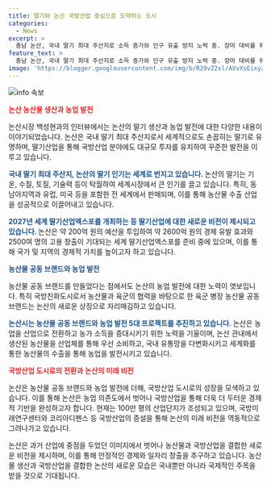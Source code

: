 ```yaml
---
title: 딸기와 논산 국방산업 중심으로 도약하는 도시
categories:
  - News
excerpt: >
  충남 논산, 국내 딸기 최대 주산지로 소득 증가와 인구 유출 방지 노력 중. 장마 대비를 위해 철저한 대비책 마련, 딸기의 세계적 평판으로 인해 해외 수출 확대. 2027년 세계딸기산업엑스포 예정으로 경제적 가치 상승 예상. 국방산업 도시로의 변화로 87만 제곱미터 일반 국가국방산업단지 조성 계획, 국방미래연구센터와 코리아디펜스 등에 대규모 투자 계획. 5대농업발전프로젝트를 통한 농산물 수출 중심 농업 전환. 육군훈련소와 국방대학교를 활용한 농산물 공동 브랜드 창출도 추진.
feature_text: >
  충남 논산, 국내 딸기 최대 주산지로 소득 증가와 인구 유출 방지 노력 중. 장마 대비를 위해 철저한 대비책 마련, 딸기의 세계적 평판으로 인해 해외 수출 확대. 2027년 세계딸기산업엑스포 예정으로 경제적 가치 상승 예상. 국방산업 도시로의 변화로 87만 제곱미터 일반 국가국방산업단지 조성 계획, 국방미래연구센터와 코리아디펜스 등에 대규모 투자 계획. 5대농업발전프로젝트를 통한 농산물 수출 중심 농업 전환. 육군훈련소와 국방대학교를 활용한 농산물 공동 브랜드 창출도 추진.
image: 'https://blogger.googleusercontent.com/img/b/R29vZ2xl/AVvXsEixyZcFfHzMRdzZMjFBmAUKJYCLCGyLL1o632UiGVXcaFdKo_bkvkuCioo0uUKlGfBVcT3P84aROyZIXSBEx3Aw5nCQ3pTgDom1WDC4m8eifvWiAmWEEVb4x6G_l8C0QH225ldMjyaFvpxGEBGNO37VmDTDMHGhJPq73UglMfDca1-0aw/s1600/blogspot.png'
---
```


<p><img src="https://blogger.googleusercontent.com/img/b/R29vZ2xl/AVvXsEixyZcFfHzMRdzZMjFBmAUKJYCLCGyLL1o632UiGVXcaFdKo_bkvkuCioo0uUKlGfBVcT3P84aROyZIXSBEx3Aw5nCQ3pTgDom1WDC4m8eifvWiAmWEEVb4x6G_l8C0QH225ldMjyaFvpxGEBGNO37VmDTDMHGhJPq73UglMfDca1-0aw/s1600/blogspot.png" alt="info 속보" /></p>

<p><b><span style="color: #ee2323;">논산 농산물 생산과 농업 발전</span></b></p>

<p>논산시장 백성현과의 인터뷰에서는 논산의 딸기 생산과 농업 발전에 대한 다양한 내용이 이야기되었습니다. 논산은 국내 딸기 최대 주산지로서 세계적으로도 손꼽히는 딸기로 유명하며, 딸기산업을 통해 국방산업 분야에도 대규모 투자를 유치하여 꾸준한 발전을 이루고 있습니다.</p>

<p><b><span style="color: #1a5490;">국내 딸기 최대 주산지, 논산의 딸기 인기는 세계로 번지고 있습니다. </span></b>논산의 딸기는 기온, 수질, 토질, 기술력 등이 탁월하여 세계시장에서 큰 인기를 끌고 있습니다. 특히, 동남아지역과 유럽, 미국 등을 포함한 전 세계에서 판매되며, 이를 통해 농산물 수출 산업을 성공적으로 이끌어내고 있습니다.</p>

<p><b><span style="color: #1a5490;">2027년 세계 딸기산업엑스포를 개최하는 등 딸기산업에 대한 새로운 비전이 제시되고 있습니다. </span></b>논산은 약 200억 원의 예산을 투입하여 약 2600억 원의 경제 유발 효과와 2500여 명의 고용 창출이 기대되는 세계 딸기산업엑스포를 준비 중에 있으며, 이를 통해 국가 및 지역의 경제적 가치를 높이고자 하고 있습니다.</p>

<p><b><span style="color: #1a5490;">농산물 공동 브랜드와 농업 발전</span></b></p>

<p>농산물 공동 브랜드를 만들었다는 점에서도 논산의 농업 발전에 대한 노력이 엿보입니다. 특히 국방친화도시로서 농산물과 육군의 협력을 바탕으로 한 육군 병장 농산물 공동 브랜드는 논산의 새로운 상징으로 자리매김하고 있습니다.</p>

<p><b><span style="color: #1a5490;">논산시는 농산물 공동 브랜드와 농업 발전 5대 프로젝트를 추진하고 있습니다. </span></b>논산은 농업을 산업으로 전환하고 농가 소득을 증대시키기 위한 노력을 기울이며, 논산 관내에서 생산된 농산물을 산업체를 통해 우선 소비하고, 국내 유통망을 다변화시키고 세계화를 통한 농산물의 수출을 통해 농업을 발전시키고 있습니다.</p>

<p><b><span style="color: #ee2323;">국방산업 도시로의 전환과 논산의 미래 비전</span></b></p>

<p>논산은 농산물 공동 브랜드와 농업 발전에 더해, 국방산업 도시로의 성장을 모색하고 있습니다. 이를 통해 논산은 농업 의존도에서 벗어나 국방산업을 통해 더욱 더 두터운 경제적 기반을 완성하고자 합니다. 현재는 100만 평의 산업단지가 조성되고 있으며, 국방미래연구센터와 코리아디펜스 등 국방산업의 증설을 통해 논산의 미래 비전을 역동적으로 그려나가고 있습니다.</p>

<p>논산은 과거 산업에 중점을 두었던 이미지에서 벗어나 농산물과 국방산업을 결합한 새로운 비전을 제시하며, 이를 통해 안정적인 경제와 일자리 창출을 추구하고 있습니다. 농산물 생산과 국방산업을 결합한 논산의 새로운 모습은 국내뿐만 아니라 국제적인 주목을 받을 것으로 기대됩니다.</p>

